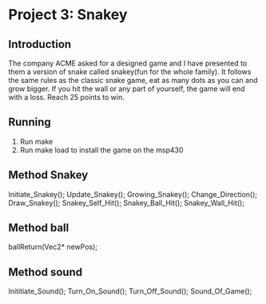 # Project 3: Snakey
## Introduction

The company ACME asked for a designed game and I have presented to
them a version of snake called snakey(fun for the whole family). It follows the same rules as the classic snake game, eat as many dots as you can and grow bigger. If you hit the wall or any part of yourself, the game will end with a loss. Reach 25 points to win.

## Running
1. Run make
2. Run make load to install the game on the msp430

## Method Snakey

Initiate_Snakey();
Update_Snakey();
Growing_Snakey();
Change_Direction();
Draw_Snakey();
Snakey_Self_Hit();
Snakey_Ball_Hit();
Snakey_Wall_Hit();

## Method ball

ballReturn(Vec2* newPos);

## Method sound

Inititiate_Sound();
Turn_On_Sound();
Turn_Off_Sound();
Sound_Of_Game();